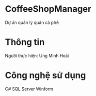 # CoffeeShopManager
Dự án quản lý quán cà phê
# Thông tin 
Người thực hiện: Ung Minh Hoài
# Công nghệ sử dụng
C#
SQL Server
Winform 
